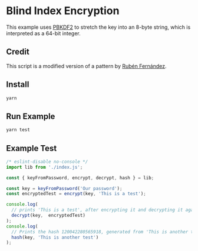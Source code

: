 # Blind Index Encryption
This example uses [PBKDF2](https://en.wikipedia.org/wiki/PBKDF2) to stretch the key into an 8-byte string, which is interpreted as a 64-bit integer.

## Credit

This script is a modified version of a pattern by [Rubén Fernández](https://functional.works-hub.com/learn/how-i-encrypted-a-database-without-storing-the-keys-anywhere-9da75?utm_source=reddit&utm_medium=organicsocial&utm_campaign=j.kaplanhttps://nodejs.org/api/buffer.html#buffer_buf_readuintle_offset_bytelength).

## Install

```sh
yarn
```

## Run Example
```sh
yarn test
```

## Example Test
```js
/* eslint-disable no-console */
import lib from './index.js';

const { keyFromPassword, encrypt, decrypt, hash } = lib;

const key = keyFromPassword('Our password');
const encryptedTest = encrypt(key, 'This is a test');

console.log(
  // prints 'This is a test', after encrypting it and decrypting it again
  decrypt(key,  encryptedTest)
);
console.log(
  // Prints the hash 120042280565918, generated from 'This is another test'
  hash(key, 'This is another test')
);
```
